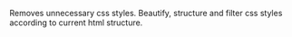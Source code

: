 Removes unnecessary css styles. Beautify, structure and filter css styles according to current html structure.
